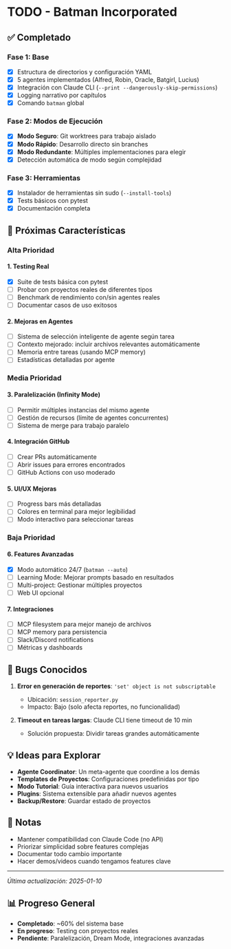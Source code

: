 # TODO - Batman Incorporated

## ✅ Completado

### Fase 1: Base
- [x] Estructura de directorios y configuración YAML
- [x] 5 agentes implementados (Alfred, Robin, Oracle, Batgirl, Lucius)
- [x] Integración con Claude CLI (`--print --dangerously-skip-permissions`)
- [x] Logging narrativo por capítulos
- [x] Comando `batman` global

### Fase 2: Modos de Ejecución
- [x] **Modo Seguro**: Git worktrees para trabajo aislado
- [x] **Modo Rápido**: Desarrollo directo sin branches
- [x] **Modo Redundante**: Múltiples implementaciones para elegir
- [x] Detección automática de modo según complejidad

### Fase 3: Herramientas
- [x] Instalador de herramientas sin sudo (`--install-tools`)
- [x] Tests básicos con pytest
- [x] Documentación completa

## 🚀 Próximas Características

### Alta Prioridad

#### 1. Testing Real
- [x] Suite de tests básica con pytest
- [ ] Probar con proyectos reales de diferentes tipos
- [ ] Benchmark de rendimiento con/sin agentes reales
- [ ] Documentar casos de uso exitosos

#### 2. Mejoras en Agentes
- [ ] Sistema de selección inteligente de agente según tarea
- [ ] Contexto mejorado: incluir archivos relevantes automáticamente
- [ ] Memoria entre tareas (usando MCP memory)
- [ ] Estadísticas detalladas por agente

### Media Prioridad

#### 3. Paralelización (Infinity Mode)
- [ ] Permitir múltiples instancias del mismo agente
- [ ] Gestión de recursos (límite de agentes concurrentes)
- [ ] Sistema de merge para trabajo paralelo

#### 4. Integración GitHub
- [ ] Crear PRs automáticamente
- [ ] Abrir issues para errores encontrados
- [ ] GitHub Actions con uso moderado

#### 5. UI/UX Mejoras
- [ ] Progress bars más detalladas
- [ ] Colores en terminal para mejor legibilidad
- [ ] Modo interactivo para seleccionar tareas

### Baja Prioridad

#### 6. Features Avanzadas
- [x] Modo automático 24/7 (`batman --auto`)
- [ ] Learning Mode: Mejorar prompts basado en resultados
- [ ] Multi-project: Gestionar múltiples proyectos
- [ ] Web UI opcional

#### 7. Integraciones
- [ ] MCP filesystem para mejor manejo de archivos
- [ ] MCP memory para persistencia
- [ ] Slack/Discord notifications
- [ ] Métricas y dashboards

## 🐛 Bugs Conocidos

1. **Error en generación de reportes**: `'set' object is not subscriptable`
   - Ubicación: `session_reporter.py`
   - Impacto: Bajo (solo afecta reportes, no funcionalidad)

2. **Timeout en tareas largas**: Claude CLI tiene timeout de 10 min
   - Solución propuesta: Dividir tareas grandes automáticamente

## 💡 Ideas para Explorar

- **Agente Coordinator**: Un meta-agente que coordine a los demás
- **Templates de Proyectos**: Configuraciones predefinidas por tipo
- **Modo Tutorial**: Guía interactiva para nuevos usuarios
- **Plugins**: Sistema extensible para añadir nuevos agentes
- **Backup/Restore**: Guardar estado de proyectos

## 📝 Notas

- Mantener compatibilidad con Claude Code (no API)
- Priorizar simplicidad sobre features complejas
- Documentar todo cambio importante
- Hacer demos/videos cuando tengamos features clave

---

*Última actualización: 2025-01-10*

## 📊 Progreso General

- **Completado**: ~60% del sistema base
- **En progreso**: Testing con proyectos reales
- **Pendiente**: Paralelización, Dream Mode, integraciones avanzadas
